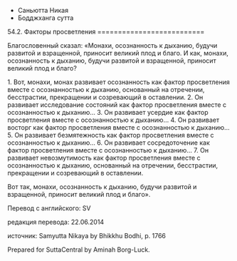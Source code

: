 









* Саньютта Никая
* Бодджханга сутта


54\.2\. Факторы просветления
\=\=\=\=\=\=\=\=\=\=\=\=\=\=\=\=\=\=\=\=\=\=\=\=\=\=



Благословенный сказал: «Монахи, осознанность к дыханию, будучи развитой и взращенной, приносит великий плод и благо\. И как, монахи, осознанность к дыханию, будучи развитой и взращенной, приносит великий плод и благо?


1\. Вот, монахи, монах развивает осознанность как фактор просветления вместе с осознанностью к дыханию, основанный на отречении, бесстрастии, прекращении и созревающий в оставлении\.
2\. Он развивает исследование состояний как фактор просветления вместе с осознанностью к дыханию…
3\. Он развивает усердие как фактор просветления вместе с осознанностью к дыханию…
4\. Он развивает восторг как фактор просветления вместе с осознанностью к дыханию…
5\. Он развивает безмятежность как фактор просветления вместе с осознанностью к дыханию…
6\. Он развивает сосредоточение как фактор просветления вместе с осознанностью к дыханию…
7\. Он развивает невозмутимость как фактор просветления вместе с осознанностью к дыханию, основанный на отречении, бесстрастии, прекращении и созревающий в оставлении\.


Вот так, монахи, осознанность к дыханию, будучи развитой и взращенной, приносит великий плод и благо»\.



Перевод с английского: SV


редакция перевода: 22\.06\.2014


источник: Samyutta Nikaya by Bhikkhu Bodhi, p\. 1766


Prepared for SuttaCentral by Aminah Borg\-Luck\.






